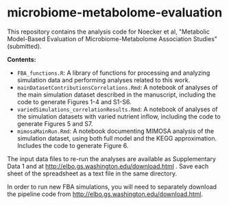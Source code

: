 # microbiome-metabolome-evaluation

This repository contains the analysis code for Noecker et al, 
"Metabolic Model-Based Evaluation of Microbiome-Metabolome Association Studies" (submitted). 

**Contents:** 
- `FBA_functions.R`: A library of functions for processing and analyzing simulation data and performing analyses related to this work.
- `mainDatasetContributionsCorrelations.Rmd`: A notebook of analyses of the main simulation dataset described in the manuscript, including the code to generate Figures 1-4 and S1-S6.
- `variedSimulations_correlationResults.Rmd`: A notebook of analyses of the simulation datasets with varied nutrient inflow, including the code to generate Figures 5 and S7. 
- `mimosaMainRun.Rmd`: A notebook documenting MIMOSA analysis of the simulation dataset, using both full model and the KEGG approximation. Includes the code to generate Figure 6. 

The input data files to re-run the analyses are available as Supplementary Data 1 and at http://elbo.gs.washington.edu/download.html . Save each sheet of the spreadsheet as a text file in the same directory.

In order to run new FBA simulations, you will need to separately download the pipeline code from http://elbo.gs.washington.edu/download.html. 
